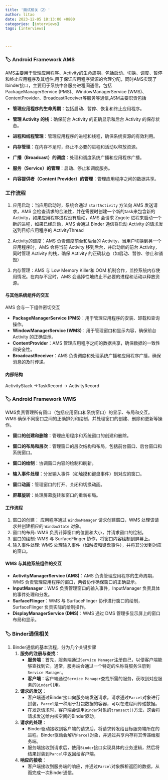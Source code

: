```yaml
---
title: '面试相关（2）'
author: litao
date: 2023-12-05 18:13:00 +0800
categories: [interviews]
tags: [interviews]



---
```


### 🏷️ Android Framework AMS

AMS主要用于管理应用程序、Activity的生命周期，包括启动、切换、调度、暂停和终止应用程序及其组件,用于保证应用程序资源的合理分配，同时AMS实现了Ibinder接口，主要用于系统中各服务进程间通信，包括PackageManagerService (PMS)、WindowManagerService (WMS)、ContentProvider、BroadcastReceiver等服务等通信,ASM主要职责包括

- **管理应用程序的生命周期**：包括启动、暂停、恢复和终止应用程序。

- **管理 Activity 的栈**：确保前台 Activity 的正确显示和后台 Activity 的保存状态。

- **进程和线程管理**：管理应用程序的进程和线程，确保系统资源的有效利用。

- **内存管理**：在内存不足时，终止不必要的进程和活动以释放资源。

- **广播（Broadcast）的调度**：处理和调度系统广播和应用程序广播。

- **服务（Service）的管理**：启动、停止和调度服务。

- **内容提供者（Content Provider）的管理**：管理应用程序之间的数据共享。

###  工作流程

1. 应用启动：当应用启动时，系统会通过 `startActivity` 方法向 AMS 发送请求，AMS 会检查请求的合法性，并在需要时创建一个新的task来包含新的 Activity，如果应用程序进程没有启动，AMS 会请求 Zygote 进程来启动一个新的进程，如果已经启动，AMS 会通过 Binder 通信将启动 Activity 的请求发送到目标应用程序的 ActivityThread

2. Activity的调度：AMS 负责调度前台和后台的 Activity，当用户切换到另一个应用程序时，AMS 会将当前 Activity 移到后台，并启动新的前台 Activity，同时管理 Activity 的栈，确保 Activity 的正确状态（如启动、暂停、停止和销毁）
3. 内存管理：AMS 与 Low Memory Killer和 OOM 机制合作，监控系统内存使用情况。在内存不足时，AMS 会选择性地终止不必要的进程和活动以释放资源。

#### 与其他系统组件的交互

AMS 会与一下组件密切交互

- **PackageManagerService (PMS)**：用于管理应用程序的安装、卸载和查询操作。
- **WindowManagerService (WMS)**：用于管理窗口和显示内容，确保前台 Activity 的正确显示。
- **ContentProvider**：AMS 管理应用程序之间的数据共享，确保数据的一致性和安全性。
- **BroadcastReceiver**：AMS 负责调度和处理系统广播和应用程序广播，确保消息的及时传递。

#### 内部结构

ActivityStack ->TaskRecord -> ActivityRecord



### 🏷️ Android Framework WMS

WMS负责管理所有窗口（包括应用窗口和系统窗口）的显示、布局和交互。WMS 确保不同窗口之间的正确排列和绘制，并处理窗口的创建、删除和更新等操作。

- **窗口的创建和删除**：管理应用程序和系统窗口的创建和删除。

- **窗口的布局和层次**：管理窗口的层次结构和布局，包括前台窗口、后台窗口和系统窗口。

- **窗口的绘制**：协调窗口内容的绘制和刷新。

- **输入事件处理**：分发输入事件（如触摸和键盘事件）到对应的窗口。

- **窗口动画**：管理窗口的打开、关闭和切换动画。

- **屏幕旋转**：处理屏幕旋转和窗口的重新布局。

#### 工作流程

1. 窗口的创建： 应用程序通过 `WindowManager` 请求创建窗口，WMS 处理该请求并创建相应的 `WindowState` 对象。
2. 窗口的布局: WMS 负责计算窗口的位置和大小，并请求窗口的绘制。
3. 窗口的绘制: WMS 与 SurfaceFlinger 协作，将窗口内容绘制到屏幕上。
4. 输入事件处理: WMS 处理输入事件（如触摸和键盘事件），并将其分发到对应的窗口。

#### WMS 与其他系统组件的交互

- **ActivityManagerService (AMS)**：AMS 负责管理应用程序的生命周期，WMS 负责管理应用程序的窗口，两者协作确保窗口的正确显示。
- **InputManager**：WMS 负责管理窗口的输入事件，InputManager 负责具体的事件处理和分发。
- **SurfaceFlinger**：WMS 与 SurfaceFlinger 协作进行窗口的绘制，SurfaceFlinger 负责实际的绘制操作。
- **DisplayManagerService (DMS)**：WMS 通过 DMS 管理多显示屏上的窗口布局和显示。



### 🏷️ Binder通信相关

1. Binder通信的基本流程，分为几个关键步骤
   1. **服务的注册与查找**：
      - **服务端**：首先，服务端通过`Service Manager`注册自己，以便客户端能够查找到它。通常，服务端会通过一个特定的名称将服务注册到`Service Manager`。
      - **客户端**：客户端通过`Service Manager`查找所需的服务，获取到对应服务的`Binder`引用。
   2. **请求的发送**：
      - 客户端通过Binder接口向服务端发送请求。请求通过`Parcel`对象进行封装，`Parcel`是一种用于打包数据的容器，可以在进程间传递数据。
      - 在发送请求时，客户端会调用`Binder`对象的`transact()`方法，这会将请求发送给内核空间的Binder驱动。
   3. **请求的处理**：
      - Binder驱动接收到客户端的请求后，将请求转发给目标服务端所在的进程。Binder驱动会解析`Parcel`对象，并通过共享内存将其传递给服务端。
      - 服务端接收到请求后，使用`Binder`接口实现具体的业务逻辑，然后将结果封装到`Parcel`中返回给客户端。
   4. **响应的接收**：
      - 客户端接收到服务端的响应，并通过`Parcel`对象解析返回的数据，从而完成一次Binder通信。


